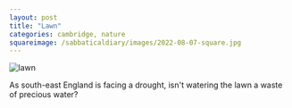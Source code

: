 ```yaml
---
layout: post
title: "Lawn"
categories: cambridge, nature
squareimage: /sabbaticaldiary/images/2022-08-07-square.jpg
---
```

<img src="/sabbaticaldiary/images/2022-08-07.jpg" alt="lawn" class="center">

As south-east England is facing a drought, isn't watering the lawn a waste of precious water?  